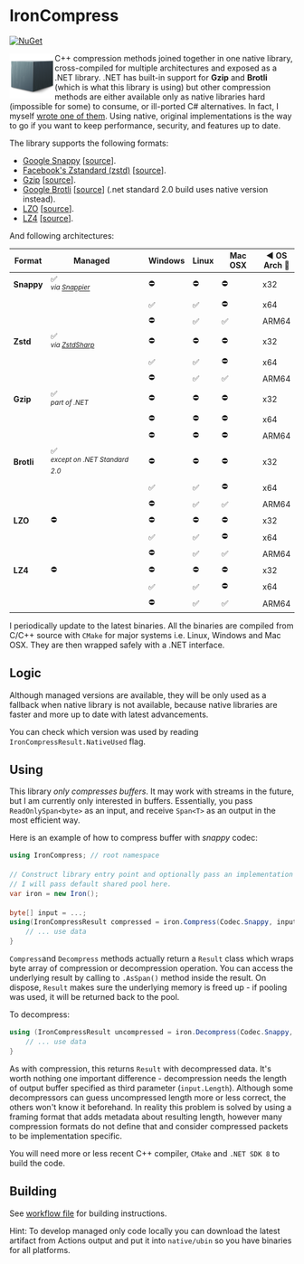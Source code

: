 # IronCompress

 [![NuGet](https://img.shields.io/nuget/v/IronCompress.svg)](https://www.nuget.org/packages/IronCompress)

<img src="icon.png" width=80 height=80 align="left"/> C++ compression methods joined together in one native library, cross-compiled for multiple architectures and exposed as a .NET library. .NET has built-in support for **Gzip** and **Brotli** (which is what this library is using) but other compression methods are either available only as native libraries hard (impossible for some) to consume, or ill-ported C# alternatives. In fact, I myself [wrote one of them](https://www.aloneguid.uk/projects/ironsnappy/). Using native, original implementations is the way to go if you want to keep performance, security, and features up to date.

The library supports the following formats:

- [Google Snappy](http://google.github.io/snappy/) [[source](https://github.com/google/snappy)].
- [Facebook's Zstandard (zstd)](https://facebook.github.io/zstd/) [[source](https://github.com/facebook/zstd)].
- [Gzip](https://www.gnu.org/software/gzip/) [[source](https://docs.microsoft.com/en-us/dotnet/api/system.io.compression.gzipstream?view=net-6.0)].
- [Google Brotli](https://github.com/google/brotli) [[source](https://docs.microsoft.com/en-us/dotnet/api/system.io.compression.brotlistream?view=net-6.0)] (.net standard 2.0 build uses native version instead).
- [LZO](http://www.oberhumer.com/opensource/lzo/) [[source](https://github.com/nemequ/lzo)].
- [LZ4](https://lz4.github.io/lz4/) [[source](https://github.com/lz4/lz4)].

And following architectures:

| Format     | Managed                                                      |      | Windows | Linux | Mac OSX | ◀️ OS<br />Arch 🔽 |
| ---------- | ------------------------------------------------------------ | ---- | ------- | ----- | ------- | ---------------- |
| **Snappy** | ✅<br />*<sup>via [Snappier](https://github.com/brantburnett/Snappier) </sup>* |      | ⛔       | ⛔     | ⛔       | x32              |
|            |                                                              |      | ✅       | ✅     | ⛔       | x64              |
|            |                                                              |      | ⛔       | ✅     | ✅       | ARM64            |
| **Zstd**   | ✅<br />*<sup>via [ZstdSharp](https://github.com/oleg-st/ZstdSharp)</sup>* |      | ⛔       | ⛔     | ⛔       | x32              |
|            |                                                              |      | ✅       | ✅     | ⛔       | x64              |
|            |                                                              |      | ⛔       | ✅     | ✅       | ARM64            |
| **Gzip**   | ✅<br /><sup>*part of .NET*</sup>                             |      | ⛔       | ⛔     | ⛔       | x32              |
|            |                                                              |      | ⛔       | ⛔     | ⛔       | x64              |
|            |                                                              |      | ⛔       | ⛔     | ⛔       | ARM64            |
| **Brotli** | ✅<br /><sup>*except on .NET Standard 2.0*</sup>              |      | ⛔       | ⛔     | ⛔       | x32              |
|            |                                                              |      | ✅       | ✅     | ⛔       | x64              |
|            |                                                              |      | ⛔       | ✅     | ✅       | ARM64            |
| **LZO**    | ⛔                                                            |      | ⛔       | ⛔     | ⛔       | x32              |
|            |                                                              |      | ✅       | ✅     | ⛔       | x64              |
|            |                                                              |      | ⛔       | ✅     | ✅       | ARM64            |
| **LZ4**    | ⛔                                                            |      | ⛔       | ⛔     | ⛔       | x32              |
|            |                                                              |      | ✅       | ✅     | ⛔       | x64              |
|            |                                                              |      | ⛔       | ✅     | ✅       | ARM64            |

I periodically update to the latest binaries. All the binaries are compiled from C/C++ source with `CMake` for major systems i.e. Linux, Windows and Mac OSX. They are then wrapped safely with a .NET interface.

## Logic

Although managed versions are available, they will be only used as a fallback when native library is not available, because native libraries are faster and more up to date with latest advancements.

You can check which version was used by reading `IronCompressResult.NativeUsed` flag.

## Using

This library *only compresses buffers*. It may work with streams in the future, but I am currently only interested in buffers. Essentially, you pass `ReadOnlySpan<byte>` as an input, and receive `Span<T>` as an output in the most efficient way.

Here is an example of how to compress buffer with *snappy* codec:

```csharp
using IronCompress;	// root namespace

// Construct library entry point and optionally pass an implementation of ArrayPool.
// I will pass default shared pool here.
var iron = new Iron();

byte[] input = ...;
using(IronCompressResult compressed = iron.Compress(Codec.Snappy, input.AsSpan())) {
    // ... use data
}
```

`Compress`and `Decompress` methods actually return a `Result` class which wraps byte array of compression or decompression operation. You can access the underlying result by calling to `.AsSpan()` method inside the result. On dispose, `Result` makes sure the underlying memory is freed up - if pooling was used, it will be returned back to the pool.

To decompress:

```csharp
using (IronCompressResult uncompressed = iron.Decompress(Codec.Snappy, compressed, input.Length)) {
	// ... use data
}
```

As with compression, this returns `Result` with decompressed data. It's worth nothing one important difference - decompression needs the length of output buffer specified as third parameter (`input.Length`). Although some decompressors can guess uncompressed length more or less correct, the others won't know it beforehand. In reality this problem is solved by using a framing format that adds metadata about resulting length, however many compression formats do not define that and consider compressed packets to be implementation specific.

You will need more or less recent C++ compiler, `CMake` and `.NET SDK 8` to build the code.


## Building

See [workflow file](.github/workflows/ci.yml) for building instructions.

Hint: To develop managed only code locally you can download the latest artifact from Actions output and put it into `native/ubin` so you have binaries for all platforms.

